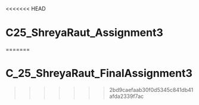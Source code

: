 <<<<<<< HEAD
# C25_ShreyaRaut_Assignment3
=======
# C_25_ShreyaRaut_FinalAssignment3
>>>>>>> 2bd9caefaab30f0d5345c841db41afda2339f7ac
